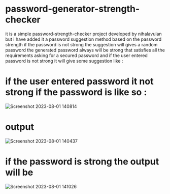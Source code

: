 # password-generator-strength-checker


it is a simple password-strength-checker project developed by nihalavulan but i have added it
a password suggestion method based on the password strength if the password is not strong the suggestion 
will gives a random password the generated password always will be strong that satisfies all the requirements asking
for a secured password and if the user entered password is not strong it will give some suggestion like :

# if the user entered password it not strong if the password is like so :

![Screenshot 2023-08-01 140814](https://github.com/Febin-Joseph/password-generator-strength-checker/assets/128711401/bb4f6e35-83b1-448b-9147-c5bae16266b5)


# output

![Screenshot 2023-08-01 140437](https://github.com/Febin-Joseph/password-generator-strength-checker/assets/128711401/df59b9f8-cff0-4da3-bbc4-4e52bc39888c)


# if the password is strong the output will be 

![Screenshot 2023-08-01 141026](https://github.com/Febin-Joseph/password-generator-strength-checker/assets/128711401/aeb7e002-4de0-44a1-9dfe-dfc9b638e243)
